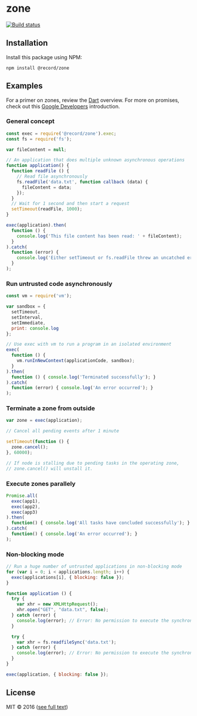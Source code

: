 # zone

[![Build status](https://img.shields.io/travis/checle/zone/master.svg?style=flat-square)](https://travis-ci.org/checle/zone)

## Installation

Install this package using NPM:

    npm install @record/zone

## Examples

For a primer on zones, review the [Dart](https://www.dartlang.org/articles/libraries/zones) overview.
For more on promises, check out this [Google Developers](https://developers.google.com/web/fundamentals/getting-started/primers/promises) introduction.

### General concept

```javascript
const exec = require('@record/zone').exec;
const fs = require('fs');

var fileContent = null;

// An application that does multiple unknown asynchronous operations
function application() {
  function readFile () {
    // Read file asynchronously
    fs.readFile('data.txt', function callback (data) {
      fileContent = data;
    });
  }
  // Wait for 1 second and then start a request
  setTimeout(readFile, 1000);
}

exec(application).then(
  function () {
    console.log('This file content has been read: ' + fileContent);
  }
).catch(
  function (error) {
    console.log('Either setTimeout or fs.readFile threw an uncatched error');
  }
);
```

### Run untrusted code asynchronously

```javascript
const vm = require('vm');

var sandbox = {
  setTimeout,
  setInterval,
  setImmediate,
  print: console.log
};

// Use exec with vm to run a program in an isolated environment
exec(
  function () {
    vm.runInNewContext(applicationCode, sandbox);
  }
).then(
  function () { console.log('Terminated successfully'); }
).catch(
  function (error) { console.log('An error occurred'); }
);
```

### Terminate a zone from outside

```javascript
var zone = exec(application);

// Cancel all pending events after 1 minute

setTimeout(function () {
  zone.cancel();
}, 60000);

// If node is stalling due to pending tasks in the operating zone,
// zone.cancel() will unstall it.
```

### Execute zones parallely

```javascript
Promise.all(
  exec(app1),
  exec(app2),
  exec(app3)
).then(
  function() { console.log('All tasks have concluded successfully'); }
).catch(
  function() { console.log('An error occurred'); }
);
```

### Non-blocking mode

```javascript
// Run a huge number of untrusted applications in non-blocking mode
for (var i = 0; i < applications.length; i++) {
  exec(applications[i], { blocking: false });
}

function application () {
  try {
    var xhr = new XMLHttpRequest();
    xhr.open("GET", "data.txt", false);
  } catch (error) {
    console.log(error); // Error: No permission to execute the synchronous system operation XMLHttpRequest.prototype.open()
  }

  try {
    var xhr = fs.readfileSync('data.txt');
  } catch (error) {
    console.log(error); // Error: No permission to execute the synchronous system operation fs.readFileSync()
  }
}

exec(application, { blocking: false });
```

## License

MIT © 2016 ([see full text](./LICENSE))
